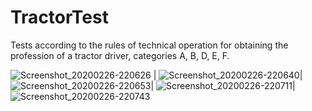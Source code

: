 # TractorTest
Tests according to the rules of technical operation for obtaining the profession of a tractor driver, categories A, B, D, E, F.

![Screenshot_20200226-220626](https://user-images.githubusercontent.com/16050840/75905962-e4614600-5e56-11ea-9cb2-44a34916d594.png) | ![Screenshot_20200226-220640](https://user-images.githubusercontent.com/16050840/75905990-f7741600-5e56-11ea-999b-368acef885f4.png)| 
![Screenshot_20200226-220653](https://user-images.githubusercontent.com/16050840/75906026-0c50a980-5e57-11ea-8eba-3ed13768050d.png)| ![Screenshot_20200226-220711](https://user-images.githubusercontent.com/16050840/75906063-1bcff280-5e57-11ea-9498-2f2a4fad8b56.png)|![Screenshot_20200226-220743](https://user-images.githubusercontent.com/16050840/75906099-2ee2c280-5e57-11ea-93ab-e60ac69a6f11.png)
